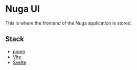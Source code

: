 # Nuga UI

This is where the frontend of the Nuga application is stored.

## Stack

- [pnpm](https://pnpm.io/)
- [Vite](https://vitejs.dev/)
- [Svelte](https://svelte.dev/)
